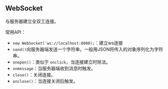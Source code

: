 ## WebSocket

与服务器建立全双工连接。

常用API：

- `new WebSocket('ws://localhost:8080);`：建立ws连接
- `send()`向服务器端发送一个字符串。一般用JSON将传入的对象序列化为字符串。
- `onopen()`：类似于 `onclick`，当连接建立时除法。
- `onmessage`：当服务器端收到消息时触发。
- `close()`：关闭连接。
- `onclose()`：当连接关闭后触发。